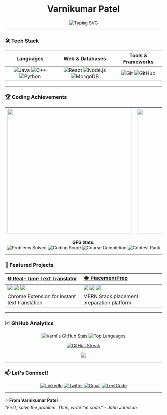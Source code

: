 <!-- Animated Gradient Header -->
<div align="center">
  <h1>Varnikumar Patel</h1>
  <img src="https://readme-typing-svg.herokuapp.com?font=Fira+Code&pause=1000&color=54A6FF&width=435&lines=Problem+Solver;DSA+Enthusiast;Full+Stack+Developer;Open+Source+Contributor" alt="Typing SVG" />
</div>

---

### 🛠️ Tech Stack

<!-- Animated Tech Stack Grid -->
<div align="center">
  
| **Languages** | **Web & Databases** | **Tools & Frameworks** |
| :---: | :---: | :---: |
| ![Java](https://img.shields.io/badge/Java-ED8B00?style=for-the-badge&logo=openjdk&logoColor=white) ![C++](https://img.shields.io/badge/C%2B%2B-00599C?style=for-the-badge&logo=c%2B%2B&logoColor=white) ![Python](https://img.shields.io/badge/Python-3776AB?style=for-the-badge&logo=python&logoColor=white) | ![React](https://img.shields.io/badge/React-20232A?style=for-the-badge&logo=react&logoColor=61DAFB) ![Node.js](https://img.shields.io/badge/Node.js-339933?style=for-the-badge&logo=nodedotjs&logoColor=white) ![MongoDB](https://img.shields.io/badge/MongoDB-47A248?style=for-the-badge&logo=mongodb&logoColor=white) | ![Git](https://img.shields.io/badge/Git-F05032?style=for-the-badge&logo=git&logoColor=white) ![GitHub](https://img.shields.io/badge/GitHub-181717?style=for-the-badge&logo=github&logoColor=white) |

</div>

---

### 🏆 Coding Achievements

<!-- Coding Profiles Cards -->
<div align="center">
  
| <a href="https://leetcode.com/varni1505/"><img src="https://leetcard.jacoblin.cool/varni1505?theme=dark&font=ABeeZee&border=0&radius=20&animation=true" width="400"/></a> | <a href="https://auth.geeksforgeeks.org/user/varni1505"><img src="https://geeks-for-geeks-stats-api-napiyo.vercel.app/?userName=varni1505&theme=dark" width="400"/></a> |
| :---: | :---: |

**GFG Stats:**  
![Problems Solved](https://img.shields.io/badge/Solved-400%2B%20Problems-brightgreen?style=flat-square)
![Coding Score](https://img.shields.io/badge/Coding%20Score-2000%2B-blue?style=flat-square)
![Course Completion](https://img.shields.io/badge/Courses-10%2B%20Completed-orange?style=flat-square)
![Contest Rank](https://img.shields.io/badge/Contest%20Rank-Under%20500%20🏆-yellowgreen?style=flat-square)

</div>

---

### 🚀 Featured Projects

<!-- Project Cards with Hover Effects -->
<div align="center">

| [🌐 Real-Time Text Translator](https://github.com/Varni1512/LanguageTranslatorExtension) | [🎓 PlacementPrep](https://github.com/Varni1512/PlacementPrep) |
| :--- | :--- |
| <img src="https://img.shields.io/badge/HTML5-E34F26?style=for-the-badge&logo=html5&logoColor=white"> <img src="https://img.shields.io/badge/CSS3-1572B6?style=for-the-badge&logo=css3&logoColor=white"> <img src="https://img.shields.io/badge/JavaScript-F7DF1E?style=for-the-badge&logo=javascript&logoColor=black"> | <img src="https://img.shields.io/badge/React-20232A?style=for-the-badge&logo=react&logoColor=61DAFB"> <img src="https://img.shields.io/badge/Node.js-339933?style=for-the-badge&logo=nodedotjs&logoColor=white"> <img src="https://img.shields.io/badge/MongoDB-47A248?style=for-the-badge&logo=mongodb&logoColor=white"> |
| Chrome Extension for instant text translation | MERN Stack placement preparation platform |

</div>

---

### 📈 GitHub Analytics

<!-- Animated Stats Cards -->
<div align="center">

![Varni's GitHub Stats](https://github-readme-stats.vercel.app/api?username=Varni1512&show_icons=true&theme=radical&hide_border=true&include_all_commits=true&count_private=true&line_height=24)
![Top Languages](https://github-readme-stats.vercel.app/api/top-langs/?username=Varni1512&layout=compact&theme=radical&hide_border=true)

[![GitHub Streak](https://streak-stats.demolab.com?user=Varni1512&theme=radical&hide_border=true&date_format=M%20j%5B%2C%20Y%5D)](https://git.io/streak-stats)

</div>

<!-- Snake Animation -->
<div align="center">
  <img src="https://raw.githubusercontent.com/Varni1512/Varni1512/main/github-contribution-grid-snake.svg" />
</div>

---

### 📫 Let's Connect!

<!-- Animated Social Links -->
<div align="center">
  
[![LinkedIn](https://img.shields.io/badge/LinkedIn-0A66C2?style=for-the-badge&logo=linkedin&logoColor=white)](https://www.linkedin.com/in/varnikumarpatel)
[![Twitter](https://img.shields.io/badge/Twitter-1DA1F2?style=for-the-badge&logo=twitter&logoColor=white)](https://twitter.com/varni152)
[![Gmail](https://img.shields.io/badge/Gmail-D14836?style=for-the-badge&logo=gmail&logoColor=white)](mailto:varnikumar1512@gmail.com)
[![LeetCode](https://img.shields.io/badge/-LeetCode-FFA116?style=for-the-badge&logo=leetcode&logoColor=black)](https://leetcode.com/varni1505/)

</div>

---

⭐ **From Varnikumar Patel**  
*"First, solve the problem. Then, write the code." - John Johnson*
